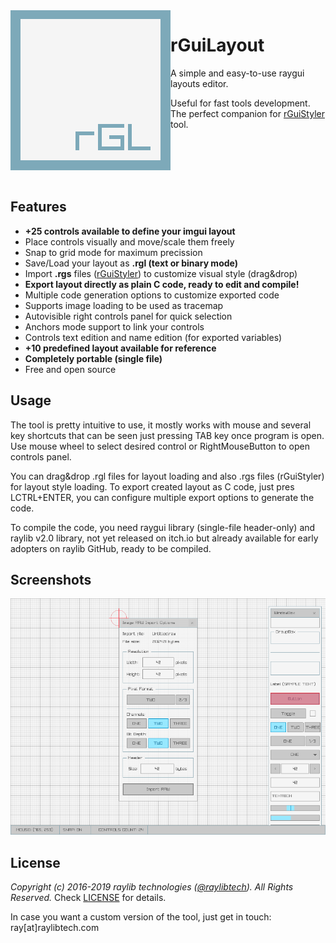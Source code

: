 <img align="left" src="logo/rguilayout_256x256.png" width=256>

# rGuiLayout
A simple and easy-to-use raygui layouts editor. 

Useful for fast tools development. The perfect companion for [rGuiStyler](https://github.com/raysan5/rguistyler) tool.

<br>
<br>
<br>
<br>

## Features

 - **+25 controls available to define your imgui layout**
 - Place controls visually and move/scale them freely
 - Snap to grid mode for maximum precission
 - Save/Load your layout as **.rgl (text or binary mode)**
 - Import **.rgs** files ([rGuiStyler](https://github.com/raysan5/rguistyler)) to customize visual style (drag&drop)
 - **Export layout directly as plain C code, ready to edit and compile!**
 - Multiple code generation options to customize exported code
 - Supports image loading to be used as tracemap
 - Autovisible right controls panel for quick selection
 - Anchors mode support to link your controls
 - Controls text edition and name edition (for exported variables)
 - **+10 predefined layout available for reference**
 - **Completely portable (single file)**
 - Free and open source
 
## Usage
The tool is pretty intuitive to use, it mostly works with mouse and several key shortcuts that can be seen just pressing TAB key once program is open. Use mouse wheel to select desired control or RightMouseButton to open controls panel.

You can drag&drop .rgl files for layout loading and also .rgs files (rGuiStyler) for layout style loading. To export created layout as C code, just pres LCTRL+ENTER, you can configure multiple export options to generate the code.

To compile the code, you need raygui library (single-file header-only) and raylib v2.0 library, not yet released on itch.io but already available for early adopters on raylib GitHub, ready to be compiled.
 
## Screenshots

![rGuiLayout](screenshots/rguilayout_v100_shot03.png)

## License

*Copyright (c) 2016-2019 raylib technologies ([@raylibtech](https://twitter.com/raylibtech)). All Rights Reserved.* Check [LICENSE](LICENSE) for details.

In case you want a custom version of the tool, just get in touch: ray[at]raylibtech.com
